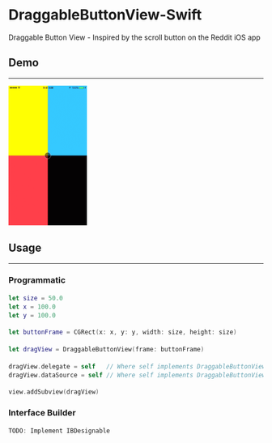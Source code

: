# DraggableButtonView-Swift
Draggable Button View - Inspired by the scroll button on the Reddit iOS app

## Demo
---
<img src=buttonDemo.gif width=155 height=276 />

## Usage
---
### Programmatic
~~~swift
let size = 50.0
let x = 100.0
let y = 100.0

let buttonFrame = CGRect(x: x, y: y, width: size, height: size)

let dragView = DraggableButtonView(frame: buttonFrame)
        
dragView.delegate = self   // Where self implements DraggableButtonViewDelegate
dragView.dataSource = self // Where self implements DraggableButtonViewDataSource
        
view.addSubview(dragView)
~~~

### Interface Builder
~~~swift
TODO: Implement IBDesignable
~~~
